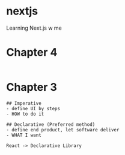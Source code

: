 # nextjs
Learning Next.js w me



# Chapter 4
```

```

# Chapter 3
```
## Imperative
- define UI by steps
- HOW to do it

## Declarative (Preferred method)
- define end product, let software deliver
- WHAT I want

React -> Declarative Library
```